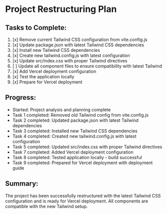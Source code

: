 # Project Restructuring Plan

## Tasks to Complete:

1. [x] Remove current Tailwind CSS configuration from vite.config.js
2. [x] Update package.json with latest Tailwind CSS dependencies
3. [x] Install new Tailwind CSS dependencies
4. [x] Create new tailwind.config.js with latest configuration
5. [x] Update src/index.css with proper Tailwind directives
6. [ ] Update all component files to ensure compatibility with latest Tailwind
7. [x] Add Vercel deployment configuration
8. [x] Test the application locally
9. [x] Prepare for Vercel deployment

## Progress:
- Started: Project analysis and planning complete
- Task 1 completed: Removed old Tailwind config from vite.config.js
- Task 2 completed: Updated package.json with latest Tailwind dependencies
- Task 3 completed: Installed new Tailwind CSS dependencies
- Task 4 completed: Created new tailwind.config.js with latest configuration
- Task 5 completed: Updated src/index.css with proper Tailwind directives
- Task 7 completed: Added Vercel deployment configuration
- Task 8 completed: Tested application locally - build successful
- Task 9 completed: Prepared for Vercel deployment with deployment guide

## Summary:
The project has been successfully restructured with the latest Tailwind CSS configuration and is ready for Vercel deployment. All components are compatible with the new Tailwind setup.
